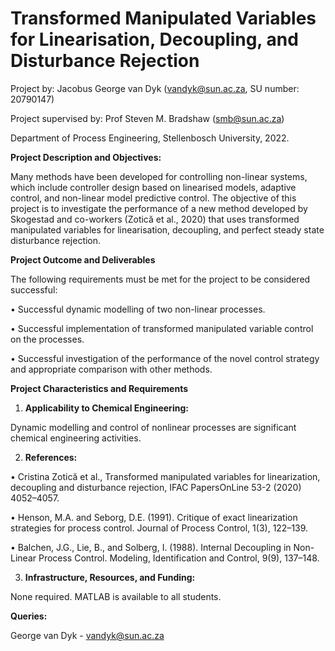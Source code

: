 # **Transformed Manipulated Variables for Linearisation, Decoupling, and Disturbance Rejection**

Project by: Jacobus George van Dyk (vandyk@sun.ac.za, SU number: 20790147)

Project supervised by: Prof Steven M. Bradshaw (smb@sun.ac.za)

Department of Process Engineering, Stellenbosch University, 2022.


**Project Description and Objectives:**

Many methods have been developed for controlling non-linear systems, which include controller design based on linearised models, adaptive control, and non-linear model predictive control. The objective of this project is to investigate the performance of a new method developed by Skogestad and co-workers (Zotică et al., 2020) that uses transformed manipulated variables for linearisation, decoupling, and perfect steady state disturbance rejection.


**Project Outcome and Deliverables**

The following requirements must be met for the project to be considered successful:

• Successful dynamic modelling of two non-linear processes.

• Successful implementation of transformed manipulated variable control on the processes.

• Successful investigation of the performance of the novel control strategy and appropriate comparison with other methods.


**Project Characteristics and Requirements**

1) **Applicability to Chemical Engineering:**

Dynamic modelling and control of nonlinear processes are significant chemical engineering activities. 

2) **References:**

• Cristina Zotică et al., Transformed manipulated variables for linearization, decoupling and disturbance rejection, IFAC PapersOnLine 53-2 (2020) 4052–4057.

• Henson, M.A. and Seborg, D.E. (1991). Critique of exact linearization strategies for process control. Journal of Process Control, 1(3), 122–139.

• Balchen, J.G., Lie, B., and Solberg, I. (1988). Internal Decoupling in Non-Linear Process Control. Modeling, Identification and Control, 9(9), 137–148.

3) **Infrastructure, Resources, and Funding:**

None required. MATLAB is available to all students.


**Queries:**

George van Dyk - vandyk@sun.ac.za
